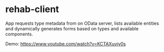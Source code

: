 # rehab-client

App requests type metadata from on OData server, lists available entities and dynamically generates forms based on types and available components.

Demo: https://www.youtube.com/watch?v=KCTAXuviy0s

